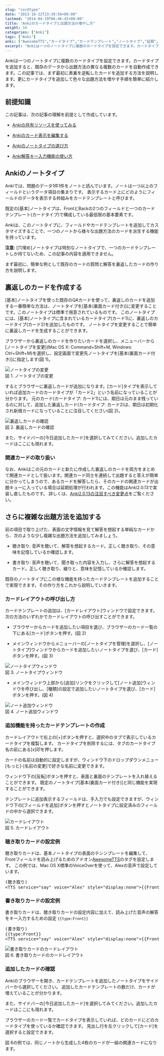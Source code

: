 ```yaml
---
slug: "cardtype"
date: "2013-10-12T23:30:56+00:00"
lastmod: "2014-04-19T06:46:45+00:00"
title: "Ankiのカードタイプと出題方法の増やし方"
weight: 10
categories: ["Anki"]
tags: ["Anki"]
anki: ["AwesomeTTS","カードタイプ","カードテンプレート","ノートタイプ","延期","裏面カード付き","解答キー入力","関連カード"]
excerpt: "Ankiは一つのノートタイプに複数のカードタイプを設定できます。カードタイプを追加すると、既存のデータから出題方法の異なる複数のカードを自動作成できます。この記事では、まず最初に表裏を逆転したカードを追加する方法を説明します。更にカードタイプを追加して色々な出題方法を増やす手順を簡単に紹介します。"
---
```

<section id="preamble">
<p>Ankiは一つのノートタイプに複数のカードタイプを設定できます。カードタイプを追加すると、既存のデータから出題方法の異なる複数のカードを自動作成できます。この記事では、まず最初に表裏を逆転したカードを追加する方法を説明します。更にカードタイプを追加して色々な出題方法を増やす手順を簡単に紹介します。</p>
</section>
<section id="前提知識">
  <div class="page-header">
    <h2>前提知識</h2>
  </div>
<p>この記事は、次の記事の理解を前提として作成しています。</p>
<div class="ulist"><ul>
<li>
<p>
<a href="/how-to-use-shared-resources/">Ankiの共有リソースを使ってみる</a>
</p>
</li>
<li>
<p>
<a href="/how-to-edit-cards/">Ankiのカード表示を編集する</a>
</p>
</li>
<li>
<p>
<a href="/how-to-choose-notetype/">Ankiのノートタイプの選び方</a>
</p>
</li>
<li>
<p>
<a href="/type_answer/">Anki解答キー入力機能の使い方</a>
</p>
</li>
</ul></div>
</section>
<section id="ankiのノートタイプ">
  <div class="page-header">
    <h2>Ankiのノートタイプ</h2>
  </div>
<p>Ankiでは、問題のデータ1件1件をノートと読んでいます。ノートは一つ以上のフィールドというデータ項目の集まりです。
表示するカード上にどのようにフィールドのデータを表示する枠組みをカードテンプレートと呼びます。</p>
<p>既定の[基本]ノートタイプは、FrontとBackの2つのフィールドと一つのカードテンプレート(カードタイプ)で構成している最低限の基本要素です。</p>
<p>Ankiは、このノートタイプに、フィールドやカードテンプレートを追加してカスタマイズすることで、一つのノートから様々な出題方法のカードを派生する機能を持っています。</p>
<p><strong>注意:</strong> [穴埋め]ノートタイプは特別なノートタイプで、一つのカードテンプレートしか持てないため、この記事の内容を適用できません。</p>
<p>まず最初に、簡単な例として既存のカードの質問と解答を裏返したカードの作り方を説明します。</p>
</section>
<section id="裏返しのカードを作成する">
  <div class="page-header">
    <h2>裏返しのカードを作成する</h2>
  </div>
<p>[基本]ノートタイプを使った既存のQAカードを使って、裏返しのカードを追加する一番簡単な方法は、ノートタイプを[基本(裏面カード付き)]に変更することです。このノートタイプは標準で用意されているものです。
このノートタイプには、[基本]ノートタイプに含まれているカードタイプ(カード1)に、裏返しのカードタイプ(カード2)を追加したものです。
ノートタイプを変更することで簡単に裏返しカードを生成することができます。</p>
<p>ブラウザーから裏返しのカードを作りたいカードを選択し、メニューバーから[ノートタイプを変更](Mac OS X: Command+Shift+M, Windows: Ctrl+Shift+M)を選択し、設定画面で変更先ノートタイプを[基本(裏面カード付き)]に指定します(図 1)。</p>
<div class="imageblock">
<div class="content">
<img src="/images/cardtype_1.png" alt="ノートタイプの変更">
</div>
<div class="title">図 1. ノートタイプの変更</div>
</div>
<p>するとブラウザーに裏返しカードが追加になります。[カード]タイプを表示していれば追加カードのカードタイプが「カード2」という名前になっていることが分かります。
元のカード(カードタイプ: カード1)には、期日は元のまま残っているのに対して、追加した裏返しカード(カードタイプ: カード2)は、期日は初期化され新規カードになっていることに注目してください(図 2)。</p>
<div class="imageblock">
<div class="content">
<img src="/images/cardtype_2.png" alt="裏返しカードの確認">
</div>
<div class="title">図 2. 裏返しカードの確認</div>
</div>
<p>また、サイドバーの[今日追加したカード]を選択してみてください。追加したカードはここにも現れます。</p>
<h3 id="関連カードの取り扱い">関連カードの取り扱い</h3>
<p>なお、Ankiはこの元のカードと新たに作成した裏返しのカードを両方をまとめて関連カードとして扱います。関連カード同士を連続して出題すると答えが簡単に分かってしまうので、あるカードを解答したら、そのカードの関連カードが出題キューに入っている場合は延期処理が行われます。この機能はAnki2.0.13で実装し直したものです。
詳しくは、<a href="/changes-in-anki2013/">Anki2.0.13の注目すべき変更点</a>をご覧ください。</p>
</section>
<section id="さらに複雑な出題方法を追加する">
  <div class="page-header">
    <h2>さらに複雑な出題方法を追加する</h2>
  </div>
<p>前の項目で取り上げた、表面の文字情報を見て解答を想起する単純なカードから、次のような少し複雑な出題方法を追加してみましょう。</p>
<div class="ulist"><ul>
<li>
<p>
聴き取り: 音声を聴いて、解答を想起するカード。正しく聴き取り、その意味を記憶しているか確認します。
</p>
</li>
<li>
<p>
書き取り: 音声を聴いて、聞き取った内容を入力し、さらに解答を想起するカード。正しく聴き取り、綴りと、意味を記憶しているか確認します。
</p>
</li>
</ul></div>
<p>既存のノートタイプにこの様な機能を持ったカードテンプレートを追加することで実現できます。その作り方をこれから説明していきます。</p>
<h3 id="カードレイアウトの呼び出し方">カードレイアウトの呼び出し方</h3>
<p>カードテンプレートの追加は、[カードレイアウト]ウィンドウで設定できます。
次の方法のいずれかでカードレイアウトの呼び出すことができます。</p>
<div class="ulist"><ul>
<li>
<p>
ブラウザーからカードを追加したい項目を選び、ブラウザーのカード一覧の下にある[カード]ボタンを押す。(図 2)
</p>
</li>
<li>
<p>
メインウィンドウからメニューバーの[ノートタイプを管理]を選択し、[ノートタイプ]ウィンドウからカードを追加したいノートタイプを選び、[カード]ボタンを押す。(図 3)
</p>
</li>
</ul></div>
<div class="imageblock">
<div class="content">
<img src="/images/cardtype_3.png" alt="ノートタイプウィンドウ">
</div>
<div class="title">図 3. ノートタイプウィンドウ</div>
</div>
<div class="ulist"><ul>
<li>
<p>
メインウィンドウ上部から[追加]リンクをクリックして[ノート追加]ウィンドウを呼び出し、[種類]の設定で追加したいノートタイプを選び、[カード]ボタンを押す。(図 4)
</p>
</li>
</ul></div>
<div class="imageblock">
<div class="content">
<img src="/images/cardtype_4.png" alt="ノート追加ウィンドウ">
</div>
<div class="title">図 4. ノート追加ウィンドウ</div>
</div>
<h3 id="追加機能を持ったカードテンプレートの作成">追加機能を持ったカードテンプレートの作成</h3>
<p>カードレイアウトで右上の[+]ボタンを押すと、選択中のタブで表示しているカードタイプを複製します。
カードタイプを削除するには、タブのカードタイプ名の前にある[x]印を押します。</p>
<p>カードの名前は自動的に設定しますが、ウィンドウ下のドロップダウンメニュー[もっと]-[名前の変更]で好きな名前に変更できます。</p>
<p>ウィンドウ下の[反転]ボタンを押すと、表面と裏面のテンプレートを入れ替えることができます。
既定のノートタイプ[基本(裏面カード付き)]と同じ機能を実現することができます。</p>
<p>テンプレートに追加表示するフィールドは、手入力でも設定できますが、ウィンドウ下の[フィールドを追加]ボタンを押すとノートタイプに設定済みのフィールドの中から選択できます。</p>
<div class="imageblock">
<div class="content">
<img src="/images/cardtype_5.png" alt="カードレイアウト">
</div>
<div class="title">図 5. カードレイアウト</div>
</div>
<h3 id="聴き取りカードの設定例">聴き取りカードの設定例</h3>
<p>聴き取りカードは、基本ノートタイプの表面のテンンプレートを編集して、Frontフィールドを読み上げるためのアドオン<a href="https://ankiweb.net/shared/info/301952613" target="_new">AwesomeTTS</a>のタグを設定します。
この例では、Mac OS X標準のVoiceOverを使って、Alexの音声で設定しています。</p>
<pre>(聴き取り)
&lt;TTS service="say" voice="Alex" style="display:none"&gt;{{Front}}&lt;/TTS&gt;</pre>
<h3 id="書き取りカードの設定例">書き取りカードの設定例</h3>
<p>書き取りカードは、聴き取りカードの設定内容に加えて、読み上げた音声の解答をキー入力するための設定 <code>{{type:Front}}</code></p>
<pre>(書き取り)
{{type:Front}}
&lt;TTS service="say" voice="Alex" style="display:none"&gt;{{Front}}&lt;/TTS&gt;</pre>
<div class="imageblock">
<div class="content">
<img src="/images/cardtype_6.png" alt="書き取りカードのカードレイアウト">
</div>
<div class="title">図 6. 書き取りカードのカードレイアウト</div>
</div>
<h3 id="追加したカードの確認">追加したカードの確認</h3>
<p>Ankiのブラウザーを開き、カードテンプレートを追加したノートタイプをサイドバーから選択してください。
追加したカードテンプレートの数だけ、カードが増えていることが分かります。</p>
<p>また、サイドバーの[今日追加したカード]を選択してみてください。追加したカードはここにも現れます。</p>
<p>ブラウザーのカード一覧でカードタイプを表示していれば、どのカードにどのカードタイプを使っているか確認できます。
見出し行を左クリックして[カード]を選択すると設定できます。</p>
<p>図 6の例では、同じノートから生成した4枚のカードが一組の関連カードになります。</p>
</section>

